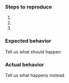 ### Steps to reproduce
1.
1.
1.

### Expected behavior
Tell us what should happen

### Actual behavior
Tell us what happens instead
